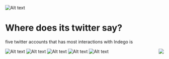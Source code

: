 ![Alt text](Rplot.png)
# Where does its twitter say?

five twitter accounts that has most interactions with Indego is 

<img style="float: right;" src="1.png">

![Alt text](1.png)
![Alt text](2.png)
![Alt text](3.png)
![Alt text](4.png)
![Alt text](5.png)


